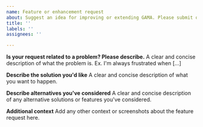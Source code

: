 ```yaml
---
name: Feature or enhancement request
about: Suggest an idea for improving or extending GAMA. Please submit only mature ideas: the others should be discussed first in the [discussions] (https://github.com/gama-platform/gama/discussions) section
title: ''
labels: ''
assignees: ''

---
```


**Is your request related to a problem? Please describe.**
A clear and concise description of what the problem is. Ex. I'm always frustrated when [...]

**Describe the solution you'd like**
A clear and concise description of what you want to happen.

**Describe alternatives you've considered**
A clear and concise description of any alternative solutions or features you've considered.

**Additional context**
Add any other context or screenshots about the feature request here.
